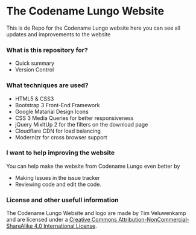 # The Codename Lungo Website #

This is de Repo for the Codename Lungo website here you can see all updates and improvements to the website

### What is this repository for? ###

* Quick summary
* Version Control

### What techniques are used? ###

* HTML5 & CSS3
* Bootstrap 3 Front-End Framework
* Google Matarial Design Icons
* CSS 3 Media Queries for better responsiveness
* jQuery MixItUp 2 for the filters on the download page
* Cloudflare CDN for load balancing
* Modernizr for cross browser support  

### I want to help improving the website ###
You can help make the website from Codename Lungo even better by

* Making Issues in the issue tracker 
* Reviewing code and edit the code.

### License and other usefull information ###
The Codename Lungo Website and logo are made by Tim Veluwenkamp and are licensed under a [Creative Commons Attribution-NonCommercial-ShareAlike 4.0 International License](http://creativecommons.org/licenses/by-nc-sa/4.0/).
